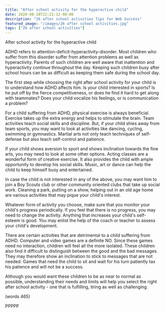 ```yaml
---
title: "After school activity for the hyperactive child"
date: 2020-08-28T22:21:12-08:00
description: "26 after school activities Tips for Web Success"
featured_image: "/images/26 after school activities.jpg"
tags: ["26 after school activities"]
---
```


After school activity for the hyperactive child

ADHD refers to attention-deficit-hyperactivity-disorder. Most children who
suffer from this disorder suffer from attention problems as well as hyperactivity. Parents of such children are well aware that inattention and hyperactivity continue throughout the day. Keeping such children busy after school hours can be as difficult as keeping them safe during the school day.

The first step while choosing the right after school activity for your child is to understand how ADHD affects him. Is your child interested in sports? Is he put off by the fierce competitiveness, or does he find it hard to get along with teammates? Does your child vocalize his feelings, or is communication a problem? 

For a child suffering from ADHD, physical exercise is always beneficial. Exercise takes up the extra energy and helps to stimulate the brain. Team activities teach social skills and discipline. But, if your child shies away from team sports, you may want to look at activities like dancing, cycling, swimming or gymnastics. Martial arts not only teach techniques of self-defense but also teach self-control and patience. 

If your child shows aversion to sport and shows inclination towards the fine arts, you may need to look at some other options. Acting classes are a wonderful form of creative exercise. It also provides the child with ample opportunity to develop his social skills. Music, art or dance can  help the child to keep himself busy and entertained. 

In case the child is not interested in any of the above, you may want him to join a Boy Scouts club or other community oriented clubs that take up social work. Cleaning a park, putting on a show, helping out in an old age home are various activities that may pique your child's interest.

Whatever form of activity you choose, make sure that you monitor your child's progress periodically. If you feel that there is no progress, you may need to change the activity. Anything that increases your child's self-esteem is good. You may enlist the help of the coach or teacher to assess your child's development.

There are certain activities that are detrimental to a child suffering from ADHD. Computer and video games are a definite NO. Since these games need no interaction, children will feel all the more isolated. These children also find it difficult to distinguish between the good and the bad messages. They may therefore show an inclination to stick to messages that are not needed. Games that need the child to sit and wait for his turn patiently tax his patience and will not be a success. 

Although you would want these children to be as near to normal as possible, understanding their needs and limits will help you select the right after school activity - one that is fulfilling, tiring as well as challenging. 

(words 465)

PPPPP

